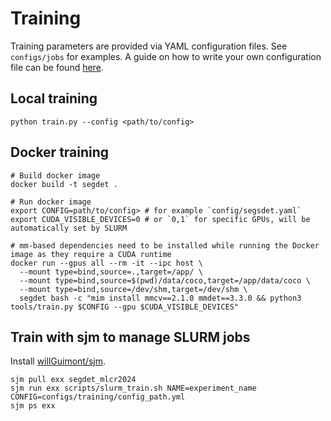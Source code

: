 # Training

Training parameters are provided via YAML configuration files. See `configs/jobs` for examples.
A guide on how to write your own configuration file can be found [here](CONFIGURATION.md).

## Local training

```shell
python train.py --config <path/to/config>
```

## Docker training

```shell
# Build docker image
docker build -t segdet .

# Run docker image
export CONFIG=path/to/config> # for example `config/segsdet.yaml`
export CUDA_VISIBLE_DEVICES=0 # or `0,1` for specific GPUs, will be automatically set by SLURM

# mm-based dependencies need to be installed while running the Docker image as they require a CUDA runtime
docker run --gpus all --rm -it --ipc host \
  --mount type=bind,source=.,target=/app/ \
  --mount type=bind,source=$(pwd)/data/coco,target=/app/data/coco \
  --mount type=bind,source=/dev/shm,target=/dev/shm \
  segdet bash -c "mim install mmcv==2.1.0 mmdet==3.3.0 && python3 tools/train.py $CONFIG --gpu $CUDA_VISIBLE_DEVICES"
```

## Train with sjm to manage SLURM jobs

Install [willGuimont/sjm](https://github.com/willGuimont/sjm).

```shell
sjm pull exx segdet_mlcr2024
sjm run exx scripts/slurm_train.sh NAME=experiment_name CONFIG=configs/training/config_path.yml
sjm ps exx
```
